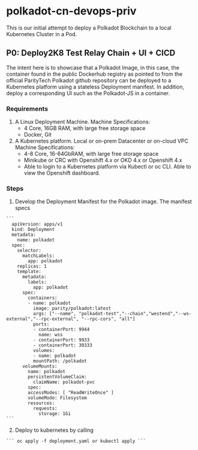 # polkadot-cn-devops-priv

This is our initial attempt to deploy a Polkadot Blockchain to a local Kubernetes Cluster in a Pod.

## P0: Deploy2K8 Test Relay Chain + UI + CICD
  The intent here is to showcase that a Polkadot Image, in this case, the container found in the public Dockerhub registry as pointed to from the official ParityTech Polkadot github repository can be deployed to a Kubernetes platform using a stateless Deployment manifest. In addition, deploy a corresponding UI such as the Polkadot-JS in a container.

  ### Requirements
  1. A Linux Deployment Machine. 
    Machine Specifications: 
      * 4 Core, 16GB RAM, with large free storage space
      * Docker, Git
  2. A Kubernetes platform. Local or on-prem Datacenter or on-cloud VPC
    Machine Specifications: 
      * 4-8 Core, 16-64GbRAM, with large free storage space
      * Minikube or CRC with Openshift 4.x or OKD 4.x or Openshift 4.x
      * Able to login to a Kubernetes platform via Kubectl or oc CLI. Able to view the Openshift dashboard.

  ### Steps
  1. Develop the Deployment Manifest for the Polkadot image. The manifest specs

    ```
      apiVersion: apps/v1
      kind: Deployment
      metadata:
        name: polkadot
      spec:
        selector:
          matchLabels:
            app: polkadot
        replicas: 1
        template:
          metadata:
            labels:
              app: polkadot
          spec:
            containers:
            - name: polkadot
              image: parity/polkadot:latest
              args: ["--name", "polkadot-test","--chain","westend","--ws-external","--rpc-external", "--rpc-cors", "all"]
              ports:
              - containerPort: 9944
                name: wss
              - containerPort: 9933
              - containerPort: 30333
              volumes:
              - name: polkadot
              mountPath: /polkadot
          volumeMounts:
            name: polkadot
            persistentVolumeClaim:
              claimName: polkadot-pvc
            spec:
            accessModes: [ "ReadWriteOnce" ]
            volumeMode: Filesystem
            resources:
              requests:
                storage: 1Gi        
    ```

  2. Deploy to kubernetes by calling 
  
    ``` oc apply -f deployment.yaml or kubectl apply ```
